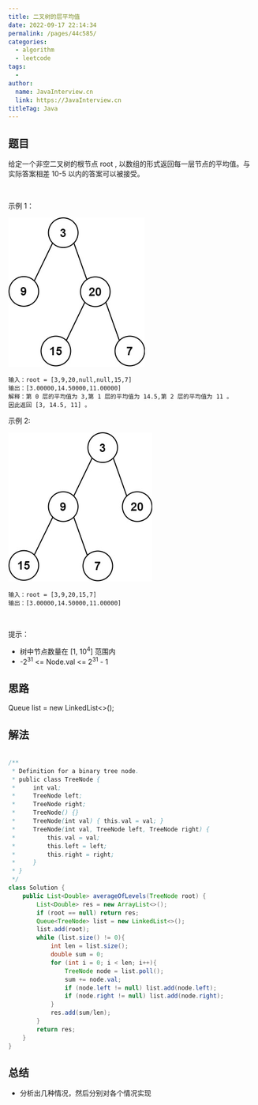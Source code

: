 ```yaml
---
title: 二叉树的层平均值
date: 2022-09-17 22:14:34
permalink: /pages/44c585/
categories:
  - algorithm
  - leetcode
tags:
  - 
author: 
  name: JavaInterview.cn
  link: https://JavaInterview.cn
titleTag: Java
---
```



## 题目

给定一个非空二叉树的根节点 root , 以数组的形式返回每一层节点的平均值。与实际答案相差 10-5 以内的答案可以被接受。

 

示例 1：

![](/media/pictures/leetcode/avg1-tree.jpeg)

    输入：root = [3,9,20,null,null,15,7]
    输出：[3.00000,14.50000,11.00000]
    解释：第 0 层的平均值为 3,第 1 层的平均值为 14.5,第 2 层的平均值为 11 。
    因此返回 [3, 14.5, 11] 。
示例 2:

![](/media/pictures/leetcode/avg2-tree.jpeg)

    输入：root = [3,9,20,15,7]
    输出：[3.00000,14.50000,11.00000]
 

提示：

- 树中节点数量在 [1, 10<sup>4</sup>] 范围内
- -2<sup>31</sup> <= Node.val <= 2<sup>31</sup> - 1


## 思路

Queue<TreeNode> list = new LinkedList<>();

## 解法
```java

/**
 * Definition for a binary tree node.
 * public class TreeNode {
 *     int val;
 *     TreeNode left;
 *     TreeNode right;
 *     TreeNode() {}
 *     TreeNode(int val) { this.val = val; }
 *     TreeNode(int val, TreeNode left, TreeNode right) {
 *         this.val = val;
 *         this.left = left;
 *         this.right = right;
 *     }
 * }
 */
class Solution {
    public List<Double> averageOfLevels(TreeNode root) {
        List<Double> res = new ArrayList<>();
        if (root == null) return res;
        Queue<TreeNode> list = new LinkedList<>();
        list.add(root);
        while (list.size() != 0){
            int len = list.size();
            double sum = 0;
            for (int i = 0; i < len; i++){
                TreeNode node = list.poll();
                sum += node.val;
                if (node.left != null) list.add(node.left);
                if (node.right != null) list.add(node.right);
            }
            res.add(sum/len);
        }
        return res;
    }
}
```

## 总结

- 分析出几种情况，然后分别对各个情况实现 

